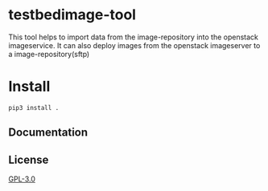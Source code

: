 # testbedimage-tool

This tool helps to import data from the image-repository into the openstack imageservice.
It can also deploy images from the openstack imageserver to a image-repository(sftp)

# Install

```
pip3 install .
```

## Documentation



## License

[GPL-3.0](LICENSE)
